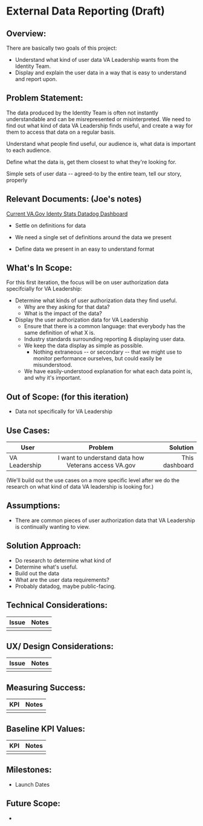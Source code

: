 # External Data Reporting (Draft)

## Overview: 
There are basically two goals of this project:

- Understand what kind of user data VA Leadership wants from the Identity Team.
- Display and explain the user data in a way that is easy to understand and report upon.

## Problem Statement: 
The data produced by the Identity Team is often not instantly understandable and can be misrepresented or misinterpreted.  We need to find out what kind of data VA Leadership finds useful, and create a way for them to access that data on a regular basis.

Understand what people find useful, our audience is, what data is important to each audience.

Define what the data is, get them closest to what they're looking for.

Simple sets of user data -- agreed-to by the entire team, tell our story, properly


## Relevant Documents:  (Joe's notes)
[Current VA.Gov Identy Stats Datadog Dashboard](https://vagov.ddog-gov.com/dashboard/e3q-6kp-9r4/vagov-identity-stats-public?fromUser=false&refresh_mode=sliding&view=spans&from_ts=1710610618968&to_ts=1713202618968&live=true)


- Settle on definitions for data

- We need a single set of definitions around the data we present


- Define data we present in an easy to understand format


## What's In Scope: 
For this first iteration, the focus will be on user authorization data specifcially for VA Leadership:
* Determine what kinds of user authorization data they find useful.
  * Why are they asking for that data?
  * What is the impact of the data?
* Display the user authorization data for VA Leadership
  * Ensure that there is a common language: that everybody has the same definition of what X is.
  * Industry standards surrounding reporting & displaying user data.
  * We keep the data display as simple as possible.
    * Nothing extraneous -- or secondary -- that we might use to monitor performance ourselves, but could easily be misunderstood.
  * We have easily-understood explanation for what each data point is, and why it's important.

## Out of Scope: (for this iteration)
* Data not specifically for VA Leadership

## Use Cases:
| User          | Problem       | Solution  |
| ------------- |:-------------:| -----:|
| VA Leadership | I want to understand data how Veterans access VA.gov | This dashboard  |

(We'll build out the use cases on a more specific level after we do the research on what kind of data VA leadership is looking for.)

## Assumptions:
* There are common pieces of user authorization data that VA Leadership is continually wanting to view.

## Solution Approach: 
* Do research to determine what kind of
* Determine what's useful.
* Build out the data
* What are the user data requirements?
* Probably datadog, maybe public-facing.

  
## Technical Considerations:
| Issue         | Notes         | 
| ------------- |:-------------:| 
| |               |

## UX/ Design Considerations:
| Issue         | Notes         | 
| ------------- |:-------------:| 
|  |               |


## Measuring Success:
| KPI           | Notes         | 
| ------------- |:-------------:| 
| |               |


## Baseline KPI Values:
| KPI           | Notes         | 
| ------------- |:-------------:| 
|  |               |


## Milestones:
* Launch Dates


## Future Scope:
* 
